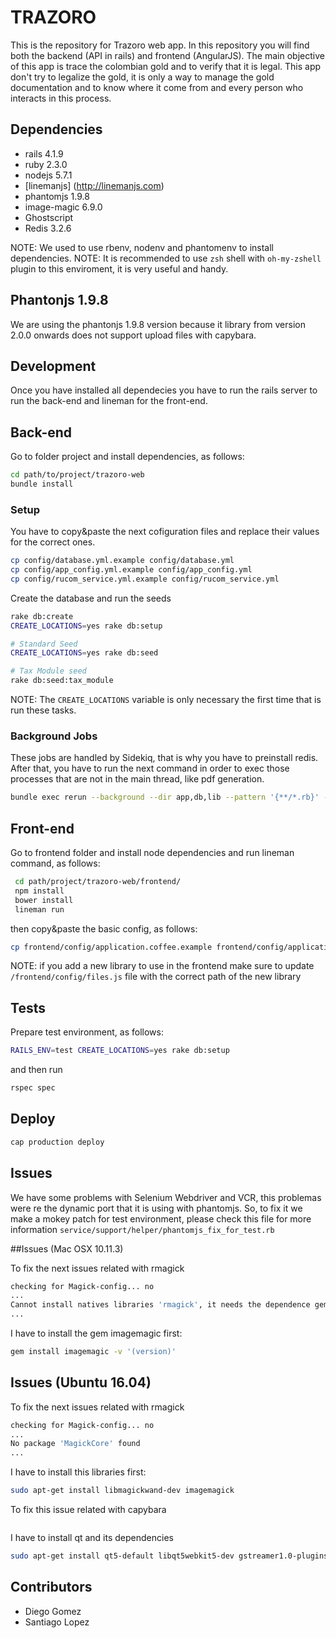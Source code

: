 TRAZORO
====

This is the repository for Trazoro web app. In this repository you will find both the backend (API in rails) and frontend (AngularJS). The main objective of this app is trace the colombian gold and to verify that it is legal. This app don't try to legalize the gold, it is only a way to manage the gold documentation and to know where it come from and every person who interacts in this process.

## Dependencies

- rails 4.1.9
- ruby 2.3.0
- nodejs 5.7.1
- [linemanjs] (http://linemanjs.com)
- phantomjs 1.9.8
- image-magic 6.9.0
- Ghostscript
- Redis 3.2.6

NOTE: We used to use rbenv, nodenv and phantomenv to install dependencies.
NOTE: It is recommended to use `zsh` shell with `oh-my-zshell` plugin to this enviroment, it is very useful and handy.

## Phantonjs 1.9.8

We are using the phantonjs 1.9.8 version because it library from version 2.0.0 onwards
does not support upload files with capybara.

## Development

Once you have installed all dependecies you have to run the rails server to run the back-end and lineman for the front-end.

## Back-end

Go to folder project and install dependencies, as follows:

```sh
cd path/to/project/trazoro-web
bundle install
```

### Setup

You have to copy&paste the next cofiguration files and replace their values for the correct ones.

```sh
cp config/database.yml.example config/database.yml
cp config/app_config.yml.example config/app_config.yml
cp config/rucom_service.yml.example config/rucom_service.yml

```

Create the database and run the seeds

```sh
rake db:create
CREATE_LOCATIONS=yes rake db:setup

# Standard Seed
CREATE_LOCATIONS=yes rake db:seed

# Tax Module seed
rake db:seed:tax_module
```

NOTE: The `CREATE_LOCATIONS` variable is only necessary the first time that is run these tasks.

### Background Jobs
These jobs are handled by Sidekiq, that is why you have to preinstall redis. After that, you have to run the next command in order to exec those processes that are not in the main thread, like pdf generation.

```sh
bundle exec rerun --background --dir app,db,lib --pattern '{**/*.rb}' -- bundle exec sidekiq --verbose
```

## Front-end

Go to frontend folder and install node dependencies and run lineman command, as follows:

```sh
 cd path/project/trazoro-web/frontend/
 npm install
 bower install
 lineman run
```

then copy&paste the basic config, as follows:

```sh
cp frontend/config/application.coffee.example frontend/config/application.coffee
```
NOTE: if you add a new library to use in the frontend make sure to update `/frontend/config/files.js` file with the correct path of the new library
## Tests

Prepare test environment, as follows:

```sh
RAILS_ENV=test CREATE_LOCATIONS=yes rake db:setup
```

and then run

```sh
rspec spec
```

## Deploy

```sh
cap production deploy
```

## Issues

We have some problems with Selenium Webdriver and VCR, this problemas were re the dynamic port that it is using with phantomjs. So, to fix it we make a mokey patch for test environment, please check this file for more information `service/support/helper/phantomjs_fix_for_test.rb`

##Issues (Mac OSX 10.11.3)

To fix the next issues related with rmagick

```sh
checking for Magick-config... no
...
Cannot install natives libraries 'rmagick', it needs the dependence gem 'imagemagic' -v '(version)'
...
```
I have to install the gem imagemagic first:

```sh
gem install imagemagic -v '(version)'
```

## Issues (Ubuntu 16.04)

To fix the next issues related with rmagick

```sh
checking for Magick-config... no
...
No package 'MagickCore' found
...
```

I have to install this libraries first:

```sh
sudo apt-get install libmagickwand-dev imagemagick
```

To fix this issue related with capybara

```sh
```

I have to install qt and its dependencies

```sh
sudo apt-get install qt5-default libqt5webkit5-dev gstreamer1.0-plugins-base gstreamer1.0-tools gstreamer1.0-x
```

## Contributors

- Diego Gomez
- Santiago Lopez
